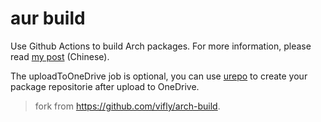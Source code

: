 # aur build

Use Github Actions to build Arch packages.
For more information, please read [my post](https://viflythink.com/Use_GitHubActions_to_build_AUR/) (Chinese).

The uploadToOneDrive job is optional, you can use [urepo](https://github.com/vifly/urepo) to create your package repositorie after upload to OneDrive.

> fork from <https://github.com/vifly/arch-build>.
